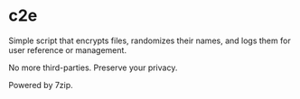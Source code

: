 # c2e
Simple script that encrypts files, randomizes their names, and logs them for user reference or management.

No more third-parties. Preserve your privacy.

Powered by 7zip.

